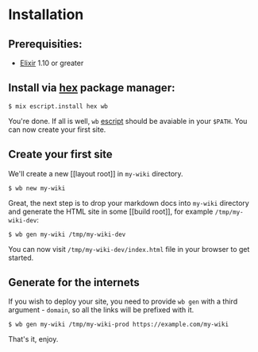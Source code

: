# Installation

## Prerequisities:
  - [Elixir](https://elixir-lang.org/) 1.10 or greater

## Install via [hex](https://hex.pm/) package manager:

```
$ mix escript.install hex wb
```

You're done. If all is well, `wb` [escript](https://hexdocs.pm/mix/master/Mix.Tasks.Escript.Build.html) should be avaiable in your `$PATH`.
You can now create your first site.

## Create your first site

We'll create a new [[layout root]] in `my-wiki` directory.

```
$ wb new my-wiki
```

Great, the next step is to drop your markdown docs into `my-wiki` directory and
generate the HTML site in some [[build root]], for example `/tmp/my-wiki-dev`:

```
$ wb gen my-wiki /tmp/my-wiki-dev
```

You can now visit `/tmp/my-wiki-dev/index.html` file in your browser to get
started.

## Generate for the internets

If you wish to deploy your site, you need to provide `wb gen` with a third
argument - `domain`, so all the links will be prefixed with it.

```
$ wb gen my-wiki /tmp/my-wiki-prod https://example.com/my-wiki
```

That's it, enjoy.
